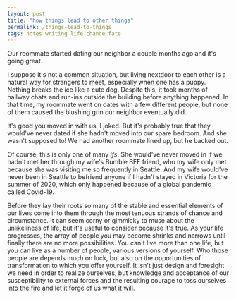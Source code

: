 ```yaml
---
layout: post
title: "how things lead to other things"
permalink: /things-lead-to-things
tags: notes writing life chance fate
---
```


Our roommate started dating our neighbor a couple months ago and it's going great.
<!--more-->
I suppose it's not a common situation, but living nextdoor to each other is a natural way for strangers to meet, especially when one has a puppy.
Nothing breaks the ice like a cute dog.
Despite this, it took months of hallway chats and run-ins outside the building before anything happened.
In that time, my roommate went on dates with a few different people, but none of them caused the blushing grin our neighbor eventually did.

It's good you moved in with us, I joked.
But it's probably true that they would've never dated if she hadn't moved into our spare bedroom.
And she wasn't supposed to!
We had another roommate lined up, but he backed out.

Of course, this is only one of many _ifs_.
She would've never moved in if we hadn't met her through my wife's Bumble BFF friend, who my wife only met because she was visiting me so frequently in Seattle.
And my wife would've never been in Seattle to befriend anyone if I hadn't stayed in Victoria for the summer of 2020, which only happened because of a global pandemic called Covid-19.

Before they lay their roots so many of the stable and essential elements of our lives come into them through the most tenuous strands of chance and circumstance.
It can seem corny or gimmicky to muse about the unlikeliness of life, but it's useful to consider because it's true.
As your life progresses, the array of people you may become shrinks and narrows until finally there are no more possibilities.
You can't live more than one life, but you can live as a number of people, various versions of yourself.
Who those people are depends much on luck, but also on the opportunities of transformation to which you offer yourself.
It isn't just design and foresight we need in order to realize ourselves, but knowledge and acceptance of our susceptibility to external forces and the resulting courage to toss ourselves into the fire and let it forge of us what it will.